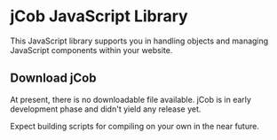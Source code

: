 jCob JavaScript Library
=======================

This JavaScript library supports you in handling objects and managing JavaScript 
components within your website.

Download jCob
-------------

At present, there is no downloadable file available. jCob is in early development 
phase and didn't yield any release yet.

Expect building scripts for compiling on your own in the near future.